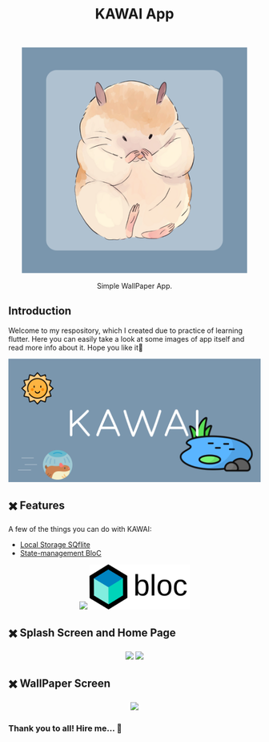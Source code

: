 <h1 align="center"> KAWAI App </h1> <br>
<p align="center">
    <img alt="GitPoint" src="https://github.com/rahat-limit/kawai/blob/main/git_assets/logo_1080_1080.png" width="450">
</p>

<p align="center">
  Simple WallPaper App.
</p>

<p align="center">
<!--  Link to AppStore  -->
<!--   <a href="/">
    <img alt="Download on the App Store" title="App Store" src="http://i.imgur.com/0n2zqHD.png" width="140">
  </a> -->

<!--   <a href="/"> <---- link to play market
    <img alt="Get it on Google Play" title="Google Play" src="http://i.imgur.com/mtGRPuM.png" width="140">
  </a> -->
</p>

## Introduction
Welcome to my respository, which I created due to practice of learning flutter. Here you can easily take a look at some images of app itself and read more info about it. Hope you like it🤙

<!-- **Available for iOS.** -->

<p align="center">
  <img src = "https://github.com/rahat-limit/kawai/blob/main/git_assets/descr_1024_500.png" width=600>
</p>

## ✖️ Features

A few of the things you can do with KAWAI:

* [Local Storage SQflite](https://pub.dev/packages/sqflite)
* [State-management BloC](https://bloclibrary.dev/)

<p align="center">
    <img src="https://www.mysql.com/common/logos/logo-mysql-170x115.png" width=200>
    <img src="https://raw.githubusercontent.com/felangel/bloc/master/docs/assets/bloc_logo_full.png" width=200>
</p>

## ✖️ Splash Screen and Home Page
<p align='center'>
    <image src='https://github.com/rahat-limit/kawai/blob/main/git_assets/intro.png' width='200'/>
    <image src='https://github.com/rahat-limit/kawai/blob/main/git_assets/main.png' width='200'/> 
</p>

## ✖️ WallPaper Screen
<p align="center">
  <img src ="https://github.com/rahat-limit/kawai/blob/main/git_assets/wallpaper_screen.png" width=200>
</p>
<h3>Thank you to all! Hire me... 🙏</h3>

